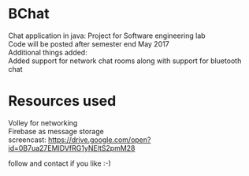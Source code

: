 # BChat
Chat application in java: Project for Software engineering lab
<br/> Code will be posted after semester end May 2017
<br/> Additional things added:
<br/> Added support for network chat rooms along with support for bluetooth chat 

# Resources used
Volley for networking
<br/> Firebase as message storage
<br/>
screencast: https://drive.google.com/open?id=0B7ua27EMIDVfRG1yNEltS2pmM28

follow and contact if you like :-)
